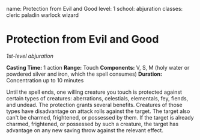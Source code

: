 name: Protection from Evil and Good
level: 1
school: abjuration
classes: cleric
         paladin
         warlock
         wizard

# Protection from Evil and Good
_1st-level abjuration_

**Casting Time:** 1 action
**Range:** Touch
**Components:** V, S, M (holy water or powdered silver and iron, which the spell consumes)
**Duration:** Concentration up to 10 minutes

Until the spell ends, one willing creature you touch is protected against certain types of creatures: aberrations, celestials, elementals, fey, fiends, and undead.
The protection grants several benefits. Creatures of those types have disadvantage on attack rolls against the target. The target also can't be charmed, frightened, or possessed by them. If the target is already charmed, frightened, or possessed by such a creature, the target has advantage on any new saving throw against the relevant effect.

